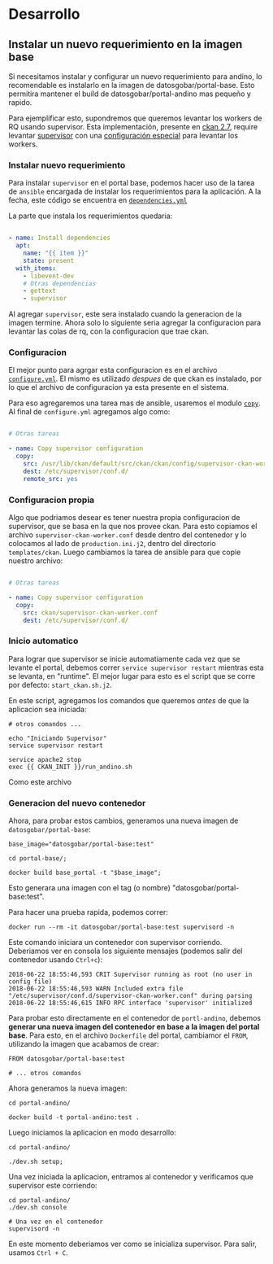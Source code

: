 # Desarrollo

## Instalar un nuevo requerimiento en la imagen base

Si necesitamos instalar y configurar un nuevo requerimiento para andino, lo recomendable es instalarlo
en la imagen de datosgobar/portal-base. Esto permitira mantener el build de datosgobar/portal-andino
mas pequeño y rapido.

Para ejemplificar esto, supondremos que queremos levantar los workers de RQ usando supervisor.
Esta implementación, presente en [ckan 2.7](http://docs.ckan.org/en/2.7/maintaining/background-tasks.html#background-job-queues),
require levantar [supervisor](http://supervisord.org/) con una [configuración especial](https://github.com/ckan/ckan/blob/2.7/ckan/config/supervisor-ckan-worker.conf) para levantar los workers.

### Instalar nuevo requerimiento

Para instalar `supervisor` en el portal base, podemos hacer uso de la tarea de `ansible` encargada de instalar los
requerimientos para la aplicación. A la fecha, este código se encuentra en [`dependencies.yml`](https://github.com/datosgobar/portal-base/blob/c2dfe6613af1b56ae07e6e1303245f6c206a7066/base_portal/roles/portal/tasks/dependencies.yml#L18)

La parte que instala los requerimientos quedaria:

```yaml

- name: Install dependencies
  apt:
    name: "{{ item }}"
    state: present
  with_items:
    - libevent-dev
    # Otras dependencias
    - gettext
    - supervisor

```

Al agregar `supervisor`, este sera instalado cuando la generacion de la imagen termine.
Ahora solo lo siguiente seria agregar la configuracion para levantar las colas de rq, con la configuracion que trae ckan.

### Configuracion

El mejor punto para agrgar esta configuracion es en el archivo [`configure.yml`](https://github.com/datosgobar/portal-base/blob/c2dfe6613af1b56ae07e6e1303245f6c206a7066/base_portal/roles/portal/tasks/configure.yml).
El mismo es utilizado _despues_ de que ckan es instalado, por lo que el archivo de configuracion ya esta presente en el sistema.

Para eso agregaremos una tarea mas de ansible, usaremos el modulo [`copy`](https://docs.ansible.com/ansible/2.4/copy_module.html).
Al final de `configure.yml` agregamos algo como:

```yaml

# Otras tareas

- name: Copy supervisor configuration
  copy:
    src: /usr/lib/ckan/default/src/ckan/ckan/config/supervisor-ckan-worker.conf
    dest: /etc/supervisor/conf.d/
    remote_src: yes

```

### Configuracion propia

Algo que podriamos desear es tener nuestra propia configuracion de supervisor, que se basa en la que nos
provee ckan. Para esto copiamos el archivo `supervisor-ckan-worker.conf` desde dentro del contenedor y
lo colocamos al lado de `production.ini.j2`, dentro del directorio `templates/ckan`.
Luego cambiamos la tarea de ansible para que copie nuestro archivo:

```yaml

# Otras tareas

- name: Copy supervisor configuration
  copy:
    src: ckan/supervisor-ckan-worker.conf
    dest: /etc/supervisor/conf.d/

```

### Inicio automatico

Para lograr que supervisor se inicie automatiamente cada vez que se levante el portal,
debemos correr `service supervisor restart` mientras esta se levanta, en "runtime". El mejor lugar para esto
es el script que se corre por defecto: `start_ckan.sh.j2`.

En este script, agregamos los comandos que queremos *antes* de que la aplicacion sea iniciada:

```
# otros comandos ...

echo "Iniciando Supervisor"
service supervisor restart

service apache2 stop
exec {{ CKAN_INIT }}/run_andino.sh
```


Como este archivo

### Generacion del nuevo contenedor

Ahora, para probar estos cambios, generamos una nueva imagen de `datosgobar/portal-base`:

```
base_image="datosgobar/portal-base:test"

cd portal-base/;

docker build base_portal -t "$base_image";

```

Esto generara una imagen con el tag (o nombre) "datosgobar/portal-base:test".

Para hacer una prueba rapida, podemos correr:

`docker run --rm -it datosgobar/portal-base:test supervisord -n`

Este comando iniciara un contenedor con supervisor corriendo. Deberiamos ver en consola los
siguiente mensajes (podemos salir del contenedor usando `Ctrl+c`):

```
2018-06-22 18:55:46,593 CRIT Supervisor running as root (no user in config file)
2018-06-22 18:55:46,593 WARN Included extra file "/etc/supervisor/conf.d/supervisor-ckan-worker.conf" during parsing
2018-06-22 18:55:46,615 INFO RPC interface 'supervisor' initialized
```

Para probar esto directamente en el contenedor de `portl-andino`, debemos
**generar una nueva imagen del contenedor en base a la imagen del portal base**.
Para esto, en el archivo `Dockerfile` del portal, cambiamor el `FROM`, utilizando la
imagen que acabamos de crear:

```
FROM datosgobar/portal-base:test

# ... otros comandos
```

Ahora generamos la nueva imagen:

```
cd portal-andino/

docker build -t portal-andino:test .
```


Luego iniciamos la aplicacion en modo desarrollo:

```
cd portal-andino/

./dev.sh setup;
```


Una vez iniciada la aplicacion, entramos al contenedor y verificamos que supervisor este corriendo:

```
cd portal-andino/
./dev.sh console

# Una vez en el contenedor
supervisord -n
```

En este momento deberiamos ver como se inicializa supervisor. Para salir, usamos  `Ctrl + C`.
